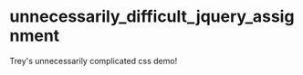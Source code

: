 unnecessarily_difficult_jquery_assignment
=========================================

Trey's unnecessarily complicated css demo!  
